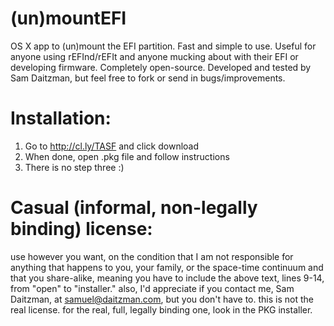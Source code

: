 (un)mountEFI
============
OS X app to (un)mount the EFI partition. Fast and simple to use. Useful for anyone using rEFInd/rEFIt and anyone mucking about with their EFI or developing firmware. Completely open-source. Developed and tested by Sam Daitzman, but feel free to fork or send in bugs/improvements.

# Installation:
1. Go to http://cl.ly/TASF and click download
2. When done, open .pkg file and follow instructions
3. There is no step three :)









# Casual (informal, non-legally binding) license:
use however you want, on the condition that I am not responsible for anything that happens to you, your family, or the space-time continuum
and that you share-alike, meaning you have to include the above text, lines 9-14, from "open" to "installer."
also, I'd appreciate if you contact me, Sam Daitzman, at samuel@daitzman.com, but you don't have to.
this is not the real license. for the real, full, legally binding one, look in the PKG installer.
